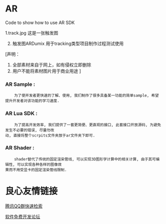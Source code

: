 # AR
Code to show how to use AR SDK


1.track.jpg    这是一张触发图

2. 触发图ARDumix 用于tracking类型项目制作过程测试使用

[声明：
1. 全部素材来自于网上，如有侵权立即删除
2. 用户不能将素材图片用于商业用途
]

### AR Sample :

```
    为了使开发者更快速的了解、使用, 我们制作了很多具备某一功能的简单sample, 希望提升开发者对该功能的学习速度.
```
 

### AR Lua SDK :
```
    为了提高开发效率, 我们提供了一套更简便、更直观的接口, 此套接口开放源码, 为避免发生不必要的错误, 尽量勿改
动, 直接将整个scrpits文件夹放于ar文件夹下即可.
```

 


### AR Shader :
```
    shader替代了传统的固定渲染管线, 可以实现3D图形学计算中的相关计算, 由于其可编辑性, 可以实现各种各样的图像效
果而不用受显卡的固定渲染管线限制.
```
 



 # 良心友情链接

[腾讯QQ群快速检索](http://u.720life.cn/s/8cf73f7c)

[软件免费开发论坛](http://u.720life.cn/s/bbb01dc0)